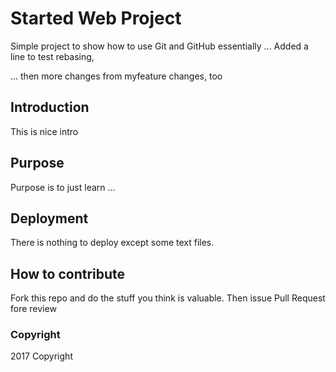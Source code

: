 # Started Web Project

Simple project to show how to use Git and GitHub essentially ...
Added a line to test rebasing, 

... then more changes from myfeature changes, too

## Introduction

This is nice intro

## Purpose

Purpose is to just learn ...

## Deployment

There is nothing to deploy except some text files.

## How to contribute

Fork this repo and do the stuff you think is valuable. Then issue Pull Request fore review

### Copyright

2017 Copyright
